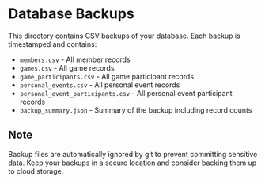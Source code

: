 # Database Backups

This directory contains CSV backups of your database. Each backup is timestamped and contains:

- `members.csv` - All member records
- `games.csv` - All game records
- `game_participants.csv` - All game participant records
- `personal_events.csv` - All personal event records
- `personal_event_participants.csv` - All personal event participant records
- `backup_summary.json` - Summary of the backup including record counts

## Note

Backup files are automatically ignored by git to prevent committing sensitive data.
Keep your backups in a secure location and consider backing them up to cloud storage.
